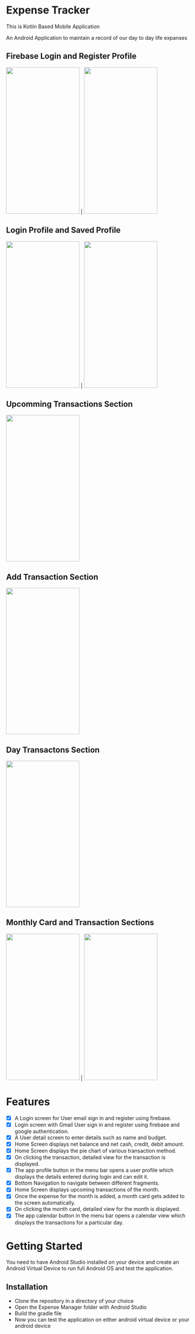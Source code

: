 # Expense Tracker

This is Kotlin Based Mobile Application 

An Android Application to maintain a record of our
day to day life expanses

## Firebase Login and Register Profile
<img src="https://github.com/shivamgoel008/ExpenseTracker/blob/master/Images/1618213041018.jpg" width="200" height="400"> | <img src="https://github.com/shivamgoel008/ExpenseTracker/blob/master/Images/1618213041026.jpg" width="200" height="400">

## Login Profile and Saved Profile
<img src="https://github.com/shivamgoel008/ExapnseManager/blob/master/Images/Login.jpg" width="200" height="400"> | <img src="https://github.com/shivamgoel008/ExapnseManager/blob/master/Images/saved%20profile.jpg" width="200" height="400">

## Upcomming Transactions Section
<img src="https://github.com/shivamgoel008/ExapnseManager/blob/master/Images/Upcomming.jpg" width="200" height="400">

## Add Transaction Section
<img src="https://github.com/shivamgoel008/ExapnseManager/blob/master/Images/Add%20transaction.jpg" width="200" height="400">

## Day Transactons Section
<img src="https://github.com/shivamgoel008/ExapnseManager/blob/master/Images/Day%20Transactions.jpg" width="200" height="400">

## Monthly Card and Transaction Sections
<img src="https://github.com/shivamgoel008/ExapnseManager/blob/master/Images/Monthly%20Card.jpg" width="200" height="400"> | <img src="https://github.com/shivamgoel008/ExapnseManager/blob/master/Images/Monthly%20Profile.jpg" width="200" height="400">

# Features
- [x] A Login screen for User email sign in and register using firebase.
- [x] Login screen with Gmail User sign in and register using firebase and google authentication.
- [x] A User detail screen to enter details such as name and budget.
- [x] Home Screen displays net balance and net cash, credit, debit amount.
- [x] Home Screen displays the pie chart of various transaction method.
- [x] On clicking the transaction, detailed view for the transaction is displayed.
- [x] The app profile button in the menu bar opens a user profile which displays the details entered during login and can edit it.
- [x] Bottom Navigation to navigate between different fragments.
- [x] Home Screen displays upcoming transactions of the month.
- [x] Once the expense for the month is added, a month card gets added to the screen automatically.
- [x] On clicking the month card, detailed view for the month is displayed.
- [x] The app calendar button in the menu bar opens a calendar view which displays the transactions for a particular day.

# Getting Started 
You need to have Android Studio installed on your device and create an Android Virtual Device to run full Android OS and test the application.

## Installation
- Clone the repository in a directory of your choice
- Open the Expense Manager folder with Android Studio
- Build the gradle file
- Now you can test the application on either android virtual device or your android device
